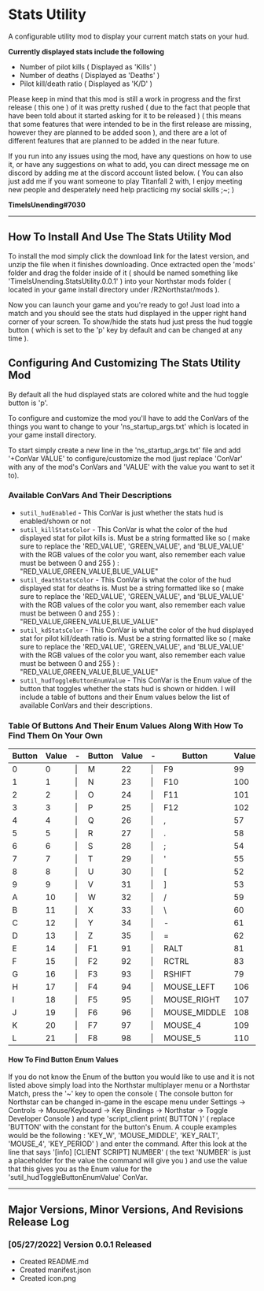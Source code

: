 # Stats Utility
A configurable utility mod to display your current match stats on your hud.

**Currently displayed stats include the following**

- Number of pilot kills ( Displayed as 'Kills' )
- Number of deaths ( Displayed as 'Deaths' )
- Pilot kill/death ratio ( Displayed as 'K/D' )

Please keep in mind that this mod is still a work in progress and the first release ( this one ) of it was pretty rushed ( due to the fact that people that have been told about it started asking for it to be released ) ( this means that some features that were intended to be in the first release are missing, however they are planned to be added soon ), and there are a lot of different features that are planned to be added in the near future.

If you run into any issues using the mod, have any questions on how to use it, or have any suggestions on what to add, you can direct message me on discord by adding me at the discord account listed below. ( You can also just add me if you want someone to play Titanfall 2 with, I enjoy meeting new people and desperately need help practicing my social skills ;~; )

**TimeIsUnending#7030**

<hr>

## How To Install And Use The Stats Utility Mod
To install the mod simply click the download link for the latest version, and unzip the file when it finishes downloading. Once extracted open the 'mods' folder and drag the folder inside of it ( should be named something like 'TimeIsUnending.StatsUtility.0.0.1' ) into your Northstar mods folder ( located in your game install directory under /R2Northstar/mods ).

Now you can launch your game and you're ready to go! Just load into a match and you should see the stats hud displayed in the upper right hand corner of your screen. To show/hide the stats hud just press the hud toggle button ( which is set to the 'p' key by default and can be changed at any time ).

## Configuring And Customizing The Stats Utility Mod
By default all the hud displayed stats are colored white and the hud toggle button is 'p'.

To configure and customize the mod you'll have to add the ConVars of the things you want to change to your 'ns_startup_args.txt' which is located in your game install directory.

To start simply create a new line in the 'ns_startup_args.txt' file and add '+ConVar VALUE' to configure/customize the mod (just replace 'ConVar' with any of the mod's ConVars  and 'VALUE' with the value you want to set it to).

### Available ConVars And Their Descriptions
- `sutil_hudEnabled` - This ConVar is just whether the stats hud is enabled/shown or not
- `sutil_killStatsColor` - This ConVar is what the color of the hud displayed stat for pilot kills is. Must be a string formatted like so ( make sure to replace the 'RED_VALUE', 'GREEN_VALUE', and 'BLUE_VALUE' with the RGB values of the color you want, also remember each value must be between 0 and 255 )  : "RED_VALUE,GREEN_VALUE,BLUE_VALUE"
- `sutil_deathStatsColor` - This ConVar is what the color of the hud displayed stat for deaths is. Must be a string formatted like so ( make sure to replace the 'RED_VALUE', 'GREEN_VALUE', and 'BLUE_VALUE' with the RGB values of the color you want, also remember each value must be between 0 and 255 )  : "RED_VALUE,GREEN_VALUE,BLUE_VALUE"
- `sutil_kdStatsColor` - This ConVar is what the color of the hud displayed stat for pilot kill/death ratio is. Must be a string formatted like so ( make sure to replace the 'RED_VALUE', 'GREEN_VALUE', and 'BLUE_VALUE' with the RGB values of the color you want, also remember each value must be between 0 and 255 )  : "RED_VALUE,GREEN_VALUE,BLUE_VALUE"
- `sutil_hudToggleButtonEnumValue` - This ConVar is the Enum value of the button that toggles whether the stats hud is shown or hidden. I will include a table of buttons and their Enum values below the list of available ConVars and their descriptions.

### Table Of Buttons And Their Enum Values Along With How To Find Them On Your Own
| Button | Value | \- | Button | Value | \- | Button | Value |
|----------|-----|---|----------|-----|---|----------|-----|
| 0 | 0 | \| | M | 22 | \| | F9 | 99 |
| 1 | 1 | \| | N | 23 | \| | F10 | 100 |
| 2 | 2 | \| | O | 24 | \| | F11 | 101 |
| 3 | 3 | \| | P | 25 | \| | F12 | 102 |
| 4 | 4 | \| | Q | 26 | \| | , | 57 |
| 5 | 5 | \| | R | 27 | \| | . | 58 |
| 6 | 6 | \| | S | 28 | \| | ; | 54 |
| 7 | 7 | \| | T | 29 | \| | ' | 55 |
| 8 | 8 | \| | U | 30 | \| | [ | 52 |
| 9 | 9 | \| | V | 31 | \| | ] | 53 |
| A | 10 | \| | W | 32 | \| | / | 59 |
| B | 11 | \| | X | 33 | \| | \ | 60 |
| C | 12 | \| | Y | 34 | \| | - | 61 |
| D | 13 | \| | Z | 35 | \| | = | 62 |
| E | 14 | \| | F1 | 91 | \| | RALT | 81 |
| F | 15 | \| | F2 | 92 | \| | RCTRL | 83 |
| G | 16 | \| | F3 | 93 | \| | RSHIFT | 79 |
| H | 17 | \| | F4 | 94 | \| | MOUSE_LEFT | 106 |
| I | 18 | \| | F5 | 95 | \| | MOUSE_RIGHT | 107 |
| J | 19 | \| | F6 | 96 | \| | MOUSE_MIDDLE | 108 |
| K | 20 | \| | F7 | 97 | \| | MOUSE_4 | 109 |
| L | 21 | \| | F8 | 98 | \| | MOUSE_5 | 110 |

#### How To Find Button Enum Values
If you do not know the Enum of the button you would like to use and it is not listed above simply load into the Northstar multiplayer menu or a Northstar Match, press the '~' key to open the console ( The console button for Northstar can be changed in-game in the escape menu under Settings -> Controls -> Mouse/Keyboard -> Key Bindings -> Northstar -> Toggle Developer Console ) and type 'script_client print( BUTTON )' ( replace 'BUTTON' with the constant for the button's Enum. A couple examples would be the following : 'KEY_W', 'MOUSE_MIDDLE', 'KEY_RALT', 'MOUSE_4', 'KEY_PERIOD' ) and enter the command. After this look at the line that says '[info] [CLIENT SCRIPT] NUMBER' ( the text 'NUMBER' is just a placeholder for the value the command will give you ) and use the value that this gives you as the Enum value for the 'sutil_hudToggleButtonEnumValue' ConVar.

<hr>

## Major Versions, Minor Versions, And Revisions Release Log

### [05/27/2022] Version 0.0.1 Released
- Created README.md
- Created manifest.json
- Created icon.png
